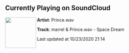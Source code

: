 ## Currently Playing on SoundCloud

[<img align="left" width="100" src="https://i1.sndcdn.com/artworks-MS7FkL2oO5ofy1j3-kmvvMg-t50x50.jpg">](https://soundcloud.com/princewav/marrel-prince-wav-space-dream)

**Artist**: Prince.wav 

**Track**: marrel & Prince.wav - Space Dream

Last updated at 10/23/2020 21:14
